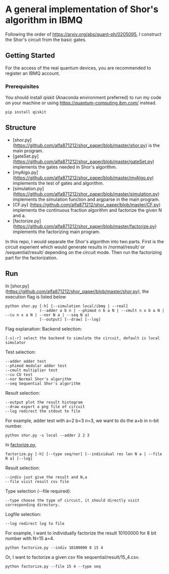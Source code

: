 # A general implementation of Shor's algorithm in IBMQ

Following the order of https://arxiv.org/abs/quant-ph/0205095, I construct the Shor's circuit from the basic gates.

## Getting Started
For the access of the real quantum devices, you are recommended to register an IBMQ account.


### Prerequisites

You should install qiskit (Anaconda environment preferred) to run my code on your machine or using https://quantum-computing.ibm.com/ instead.

```
pip install qiskit 
```
## Structure
* [shor.py] (https://github.com/alfa871212/shor_paper/blob/master/shor.py) is the main program.
* [gateSet.py] (https://github.com/alfa871212/shor_paper/blob/master/gateSet.py) implements the gates needed in Shor's algorithm.
* [myAlgo.py] (https://github.com/alfa871212/shor_paper/blob/master/myAlgo.py) implements the test of gates and algorithm.
* [simulation.py] (https://github.com/alfa871212/shor_paper/blob/master/simulation.py) implements the simulation function and argparse in the main program.
* [CF.py] (https://github.com/alfa871212/shor_paper/blob/master/CF.py) implements the continuous fraction algorithm and factorize the given N and a.
* [factorize.py] (https://github.com/alfa871212/shor_paper/blob/master/factorize.py) implements the factorizing main program.

In this repo, I would separate the Shor's algorithm into two parts. First is the circuit experient which would generate results in /normal/result/ or /sequential/result/ depending on the circuit mode. Then run the factorizing part for the factorization.
## Run
In [shor.py] (https://github.com/alfa871212/shor_paper/blob/master/shor.py), the execution flag is listed below
```
python shor.py [-h] [--simulation local/ibmq | --real]
               (--adder a b n | --phimod n b a N | --cmult n x b a N | --cu n x a N | --nor N a | --seq N a)
               [--output] [--draw] [--log]

```
Flag explanation:
Backend selection:
```
[-s|-r] select the backend to simulate the circuit, default is local simulator
```
Test selection:
```
--adder adder test 
--phimod modular adder test 
--cmult multiplier test 
--cu CU test
--nor Normal Shor's algorithm
--seq Sequential Shor's algorithm
```
Result selection:
```
--output plot the result histogram
--draw export a png file of circuit
--log redirect the stdout to file
```
For example, adder test with a=2 b=3 n=3, we want to do the a+b in n-bit number.
```
python shor.py -s local --adder 2 2 3 
```

In [factorize.py](https://github.com/alfa871212/shor_paper/blob/master/factorize.py),
```
factorize.py [-h] [--type seq/nor] [--individual res len N a | --file N a] [--log]
```
Result selection:
```
--indiv just give the result and N,a 
--file visit result csv file
```
Type selection (--file required):
```
--type choose the type of circuit, it should directly visit corresponding directory.
```
Logfile selection:
```
--log redirect log to file
```
For example, I want to individually factorize the result 10100000 for 8 bit number with N=15 a=4.
```
python factorize.py --indiv 10100000 8 15 4
```
Or, I want to factorize a given csv file sequential/result/15_4.csv.
```
python factorize.py --file 15 4 --type seq
```
